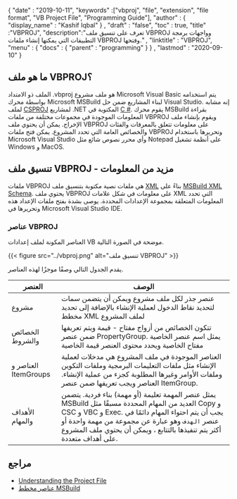 {
  "date" : "2019-10-11",
  "keywords" :["vbproj", "file", "extension", "file format", "VB Project File", "Programming Guide"],
  "author" : {
    "display_name" : "Kashif Iqbal"
} ,
  "draft" : "false",
  "toc" : true,
  "title" :"VBPROJ",
  "description":"تعرف على تنسيق ملف VBPROJ وواجهات برمجة التطبيقات التي يمكنها إنشاء ملفات VBPROJ وفتحها." ,
  "linktitle" : "VBPROJ",
  "menu" : {
    "docs" : {
      "parent" : "programming"
}
} ,
  "lastmod" : "2020-09-10"
}

## ما هو ملف VBPROJ؟

الملف ذو الامتداد .vbproj هو ملف مشروع Microsoft Visual Basic يتم استخدامه بواسطة محرك Microsoft MSBuild لبناء المشاريع ضمن حل Visual Studio. إنه مشابه لملف [CSPROJ](/ar/programming/csproj/) لمشاريع .NET المكتوبة في [C #](/ar/programming/cs/). يقوم محرك MSBuild بقراءة المعلومات الموجودة في مجموعات مختلفة من ملفات VBPROJ ويقوم بإنشاء ملف الإخراج. يمكن أن يحتوي ملف VBPROJ على معلومات تتعلق بالمعرفات والفئات والخصائص العامة التي تحدد المشروع. يمكن فتح ملفات VBPROJ وتحريرها باستخدام Microsoft Visual Studio وأي محرر نصوص شائع مثل Notepad على أنظمة تشغيل Windows و MacOS.

## تنسيق ملف VBPROJ - مزيد من المعلومات

ملفات VBPROJ هي ملفات نصية مكتوبة بتنسيق ملف [XML](/ar/web/xml/) بناءً على [MSBuild XML Schema](https://learn.microsoft.com/en-us/visualstudio/msbuild/msbuild-project-file-schema-reference?view=vs-2019). يحتوي ملف VBPROJ على معلومات في شكل علامات XML التي تحدد المعلومات المتعلقة بمجموعة الإعدادات المحددة. يوصى بشدة بفتح ملفات الإعداد هذه وتحريرها في Microsoft Visual Studio IDE.

### عناصر VBPROJ

العناصر المكونة لملف إعدادات VB موضحة في الصورة التالية.

{{< figure src="../vbproj.png" alt="تنسيق ملف VBPROJ" >}}

يقدم الجدول التالي وصفًا موجزًا لهذه العناصر.

| العنصر | الوصف |
---|---|
| مشروع | عنصر جذر لكل ملف مشروع ويمكن أن يتضمن سمات لتحديد نقاط الدخول لعملية الإنشاء بالإضافة إلى تحديد مخطط XML لملف المشروع |
| الخصائص والشروط | تتكون الخصائص من أزواج مفتاح - قيمة ويتم تعريفها ضمن عنصر PropertyGroup. يمثل اسم عنصر الخاصية مفتاح الخاصية ويحدد محتوى العنصر قيمة الخاصية
| العناصر و ItemGroups | العناصر الموجودة في ملف المشروع هي مدخلات لعملية الإنشاء مثل ملفات التعليمات البرمجية وملفات التكوين وملفات الأوامر وغيرها المطلوبة كجزء من عملية الإنشاء. العناصر ويجب تعريفها ضمن عنصر ItemGroup. |
| الأهداف والمهام | يمثل عنصر المهمة تعليمة (أو مهمة) بناء فردية. يتضمن MSBuild العديد من المهام المحددة مسبقًا مثل Copy و CSC و VBC و Exec. يجب أن يتم احتواء المهام دائمًا في عنصر `الهدف` وهو عبارة عن مجموعة من مهمة واحدة أو أكثر يتم تنفيذها بالتتابع ، ويمكن أن يحتوي ملف المشروع على أهداف متعددة.

## مراجع

* [Understanding the Project File](https://learn.microsoft.com/en-us/aspnet/web-forms/overview/deployment/web-deployment-in-the-enterprise/understanding-the-project-file)
* [عناصر مخطط MSBuild](https://learn.microsoft.com/en-us/visualstudio/msbuild/msbuild-project-file-schema-reference?view=vs-2019)


